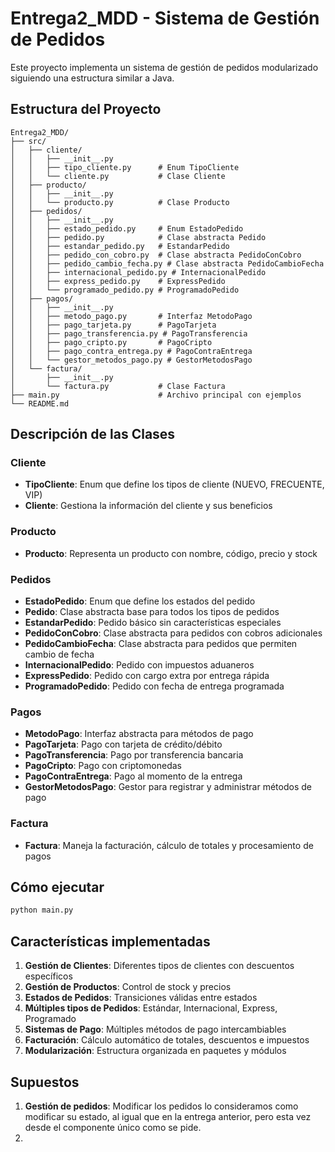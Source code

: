 # Entrega2_MDD - Sistema de Gestión de Pedidos

Este proyecto implementa un sistema de gestión de pedidos modularizado siguiendo una estructura similar a Java.

## Estructura del Proyecto

```
Entrega2_MDD/
├── src/
│   ├── cliente/
│   │   ├── __init__.py
│   │   ├── tipo_cliente.py      # Enum TipoCliente
│   │   └── cliente.py           # Clase Cliente
│   ├── producto/
│   │   ├── __init__.py
│   │   └── producto.py          # Clase Producto
│   ├── pedidos/
│   │   ├── __init__.py
│   │   ├── estado_pedido.py     # Enum EstadoPedido
│   │   ├── pedido.py            # Clase abstracta Pedido
│   │   ├── estandar_pedido.py   # EstandarPedido
│   │   ├── pedido_con_cobro.py  # Clase abstracta PedidoConCobro
│   │   ├── pedido_cambio_fecha.py # Clase abstracta PedidoCambioFecha
│   │   ├── internacional_pedido.py # InternacionalPedido
│   │   ├── express_pedido.py    # ExpressPedido
│   │   └── programado_pedido.py # ProgramadoPedido
│   ├── pagos/
│   │   ├── __init__.py
│   │   ├── metodo_pago.py       # Interfaz MetodoPago
│   │   ├── pago_tarjeta.py      # PagoTarjeta
│   │   ├── pago_transferencia.py # PagoTransferencia
│   │   ├── pago_cripto.py       # PagoCripto
│   │   ├── pago_contra_entrega.py # PagoContraEntrega
│   │   └── gestor_metodos_pago.py # GestorMetodosPago
│   └── factura/
│       ├── __init__.py
│       └── factura.py           # Clase Factura
├── main.py                      # Archivo principal con ejemplos
└── README.md
```

## Descripción de las Clases

### Cliente
- **TipoCliente**: Enum que define los tipos de cliente (NUEVO, FRECUENTE, VIP)
- **Cliente**: Gestiona la información del cliente y sus beneficios

### Producto
- **Producto**: Representa un producto con nombre, código, precio y stock

### Pedidos
- **EstadoPedido**: Enum que define los estados del pedido
- **Pedido**: Clase abstracta base para todos los tipos de pedidos
- **EstandarPedido**: Pedido básico sin características especiales
- **PedidoConCobro**: Clase abstracta para pedidos con cobros adicionales
- **PedidoCambioFecha**: Clase abstracta para pedidos que permiten cambio de fecha
- **InternacionalPedido**: Pedido con impuestos aduaneros
- **ExpressPedido**: Pedido con cargo extra por entrega rápida
- **ProgramadoPedido**: Pedido con fecha de entrega programada

### Pagos
- **MetodoPago**: Interfaz abstracta para métodos de pago
- **PagoTarjeta**: Pago con tarjeta de crédito/débito
- **PagoTransferencia**: Pago por transferencia bancaria
- **PagoCripto**: Pago con criptomonedas
- **PagoContraEntrega**: Pago al momento de la entrega
- **GestorMetodosPago**: Gestor para registrar y administrar métodos de pago

### Factura
- **Factura**: Maneja la facturación, cálculo de totales y procesamiento de pagos

## Cómo ejecutar

```bash
python main.py
```

## Características implementadas

1. **Gestión de Clientes**: Diferentes tipos de clientes con descuentos específicos
2. **Gestión de Productos**: Control de stock y precios
3. **Estados de Pedidos**: Transiciones válidas entre estados
4. **Múltiples tipos de Pedidos**: Estándar, Internacional, Express, Programado
5. **Sistemas de Pago**: Múltiples métodos de pago intercambiables
6. **Facturación**: Cálculo automático de totales, descuentos e impuestos
7. **Modularización**: Estructura organizada en paquetes y módulos


## Supuestos

1. **Gestión de pedidos**: Modificar los pedidos lo consideramos como modificar su estado, al igual que en la entrega anterior, pero esta vez desde el componente único como se pide.
2. 

